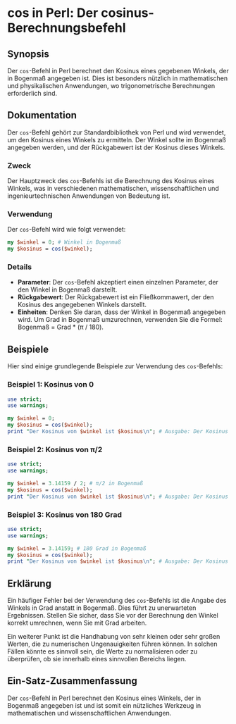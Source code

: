 <!--
Meta Description: # cos in Perl: Der cosinus-Berechnungsbefehl ## Synopsis Der `cos`-Befehl in Perl berechnet den Kosinus eines gegebenen Winkels, der in Bogenmaß angeg...
Meta Keywords: der, kosinus, ist, winkel, cos
-->

# cos in Perl: Der cosinus-Berechnungsbefehl

## Synopsis
Der `cos`-Befehl in Perl berechnet den Kosinus eines gegebenen Winkels, der in Bogenmaß angegeben ist. Dies ist besonders nützlich in mathematischen und physikalischen Anwendungen, wo trigonometrische Berechnungen erforderlich sind.

## Dokumentation
Der `cos`-Befehl gehört zur Standardbibliothek von Perl und wird verwendet, um den Kosinus eines Winkels zu ermitteln. Der Winkel sollte im Bogenmaß angegeben werden, und der Rückgabewert ist der Kosinus dieses Winkels.

### Zweck
Der Hauptzweck des `cos`-Befehls ist die Berechnung des Kosinus eines Winkels, was in verschiedenen mathematischen, wissenschaftlichen und ingenieurtechnischen Anwendungen von Bedeutung ist.

### Verwendung
Der `cos`-Befehl wird wie folgt verwendet:
```perl
my $winkel = 0; # Winkel in Bogenmaß
my $kosinus = cos($winkel);
```

### Details
- **Parameter**: Der `cos`-Befehl akzeptiert einen einzelnen Parameter, der den Winkel in Bogenmaß darstellt.
- **Rückgabewert**: Der Rückgabewert ist ein Fließkommawert, der den Kosinus des angegebenen Winkels darstellt.
- **Einheiten**: Denken Sie daran, dass der Winkel in Bogenmaß angegeben wird. Um Grad in Bogenmaß umzurechnen, verwenden Sie die Formel: Bogenmaß = Grad * (π / 180).

## Beispiele
Hier sind einige grundlegende Beispiele zur Verwendung des `cos`-Befehls:

### Beispiel 1: Kosinus von 0
```perl
use strict;
use warnings;

my $winkel = 0;
my $kosinus = cos($winkel);
print "Der Kosinus von $winkel ist $kosinus\n"; # Ausgabe: Der Kosinus von 0 ist 1
```

### Beispiel 2: Kosinus von π/2
```perl
use strict;
use warnings;

my $winkel = 3.14159 / 2; # π/2 in Bogenmaß
my $kosinus = cos($winkel);
print "Der Kosinus von $winkel ist $kosinus\n"; # Ausgabe: Der Kosinus von π/2 ist 0
```

### Beispiel 3: Kosinus von 180 Grad
```perl
use strict;
use warnings;

my $winkel = 3.14159; # 180 Grad in Bogenmaß
my $kosinus = cos($winkel);
print "Der Kosinus von $winkel ist $kosinus\n"; # Ausgabe: Der Kosinus von 180 ist -1
```

## Erklärung
Ein häufiger Fehler bei der Verwendung des `cos`-Befehls ist die Angabe des Winkels in Grad anstatt in Bogenmaß. Dies führt zu unerwarteten Ergebnissen. Stellen Sie sicher, dass Sie vor der Berechnung den Winkel korrekt umrechnen, wenn Sie mit Grad arbeiten.

Ein weiterer Punkt ist die Handhabung von sehr kleinen oder sehr großen Werten, die zu numerischen Ungenauigkeiten führen können. In solchen Fällen könnte es sinnvoll sein, die Werte zu normalisieren oder zu überprüfen, ob sie innerhalb eines sinnvollen Bereichs liegen.

## Ein-Satz-Zusammenfassung
Der `cos`-Befehl in Perl berechnet den Kosinus eines Winkels, der in Bogenmaß angegeben ist und ist somit ein nützliches Werkzeug in mathematischen und wissenschaftlichen Anwendungen.